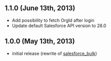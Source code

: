 ## 1.1.0 (June 13th, 2013)

- Add possibility to fetch OrgId after login
- Update default Salesforce API version to 28.0

## 1.0.0 (May 13th, 2013)

- initial release (rewrite of [salesforce_bulk](https://github.com/jorgevaldivia/salesforce_bulk))